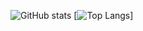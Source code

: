 ![GitHub stats](https://github-readme-stats.vercel.app/api?username=njoaco&show_icons=true)
[![Top Langs](https://github-readme-stats.vercel.app/api/top-langs/?username=njoaco)]
